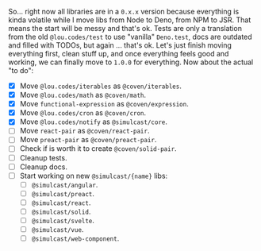 So... right now all libraries are in a `0.x.x` version because everything is
kinda volatile while I move libs from Node to Deno, from NPM to JSR. That means
the start will be messy and that's ok. Tests are only a translation from the old
`@lou.codes/test` to use "vanilla" `Deno.test`, docs are outdated and filled
with TODOs, but again ... that's ok. Let's just finish moving everything first,
clean stuff up, and once everything feels good and working, we can finally move
to `1.0.0` for everything. Now about the actual "to do":

- [x] Move `@lou.codes/iterables` as `@coven/iterables`.
- [x] Move `@lou.codes/math` as `@coven/math`.
- [x] Move `functional-expression` as `@coven/expression`.
- [x] Move `@lou.codes/cron` as `@coven/cron`.
- [x] Move `@lou.codes/notify` as `@simulcast/core`.
- [ ] Move `react-pair` as `@coven/react-pair`.
- [ ] Move `preact-pair` as `@coven/preact-pair`.
- [ ] Check if is worth it to create `@coven/solid-pair`.
- [ ] Cleanup tests.
- [ ] Cleanup docs.
- [ ] Start working on new `@simulcast/{name}` libs:
  - [ ] `@simulcast/angular`.
  - [ ] `@simulcast/preact`.
  - [ ] `@simulcast/react`.
  - [ ] `@simulcast/solid`.
  - [ ] `@simulcast/svelte`.
  - [ ] `@simulcast/vue`.
  - [ ] `@simulcast/web-component`.

